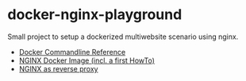 # docker-nginx-playground
Small project to setup a dockerized multiwebsite scenario using nginx.

* [Docker Commandline Reference](https://docs.docker.com/engine/reference/commandline/docker)
* [NGINX Docker Image (incl. a first HowTo)](https://hub.docker.com/_/nginx)
* [NGINX as reverse proxy](https://docs.nginx.com/nginx/admin-guide/web-server/reverse-proxy)
